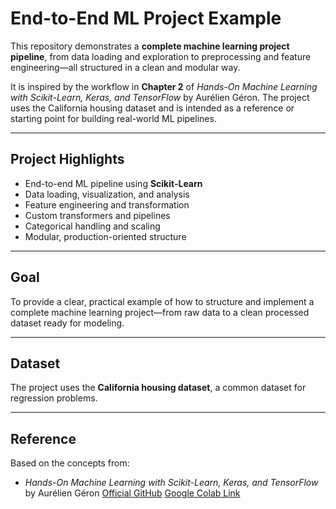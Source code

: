 # End-to-End ML Project Example

This repository demonstrates a **complete machine learning project pipeline**, from data loading and exploration to preprocessing and feature engineering—all structured in a clean and modular way.

It is inspired by the workflow in **Chapter 2** of *Hands-On Machine Learning with Scikit-Learn, Keras, and TensorFlow* by Aurélien Géron. The project uses the California housing dataset and is intended as a reference or starting point for building real-world ML pipelines.

---

## Project Highlights

* End-to-end ML pipeline using **Scikit-Learn**
* Data loading, visualization, and analysis
* Feature engineering and transformation
* Custom transformers and pipelines
* Categorical handling and scaling
* Modular, production-oriented structure

---

## Goal

To provide a clear, practical example of how to structure and implement a complete machine learning project—from raw data to a clean processed dataset ready for modeling.

---

## Dataset

The project uses the **California housing dataset**, a common dataset for regression problems.

---

## Reference

Based on the concepts from:

* *Hands-On Machine Learning with Scikit-Learn, Keras, and TensorFlow* by Aurélien Géron
  [Official GitHub](https://github.com/ageron/handson-ml3)
  [Google Colab Link](https://colab.research.google.com/github/ageron/handson-ml3/blob/main)
